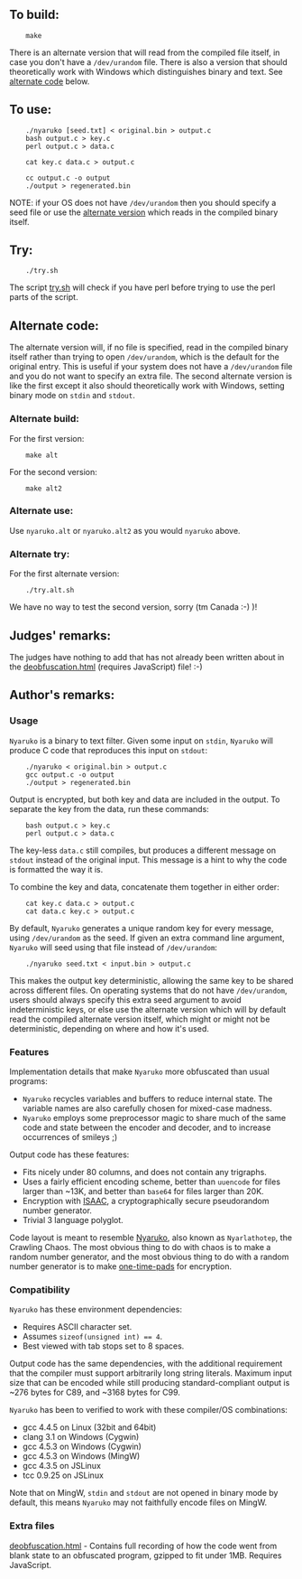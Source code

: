 ## To build:

``` <!---sh-->
    make
```

There is an alternate version that will read from the compiled file itself, in
case you don't have a `/dev/urandom` file. There is also a version that should
theoretically work with Windows which distinguishes binary and text. See
[alternate code](#alternate-code) below.


## To use:

``` <!---sh-->
    ./nyaruko [seed.txt] < original.bin > output.c
    bash output.c > key.c
    perl output.c > data.c

    cat key.c data.c > output.c

    cc output.c -o output
    ./output > regenerated.bin
```

NOTE: if your OS does not have `/dev/urandom` then you should specify a seed
file or use the [alternate version](#alternate-code) which reads in the compiled
binary itself.


## Try:

``` <!---sh-->
    ./try.sh
```

The script [try.sh](%%REPO_URL%%/2012/omoikane/try.sh) will check if you have perl before trying to use the
perl parts of the script.


## Alternate code:

The alternate version will, if no file is specified, read in the compiled binary
itself rather than trying to open `/dev/urandom`, which is the default for the
original entry. This is useful if your system does not have a `/dev/urandom`
file and you do not want to specify an extra file. The second alternate version
is like the first except it also should theoretically work with Windows, setting
binary mode on `stdin` and `stdout`.


### Alternate build:

For the first version:


``` <!---sh-->
    make alt
```

For the second version:

``` <!---sh-->
    make alt2
```


### Alternate use:

Use `nyaruko.alt` or `nyaruko.alt2` as you would `nyaruko` above.


### Alternate try:

For the first alternate version:

``` <!---sh-->
    ./try.alt.sh
```

We have no way to test the second version, sorry (tm Canada :-) )!


## Judges' remarks:

The judges have nothing to add that has not already been written about in the
[deobfuscation.html](deobfuscation.html) (requires JavaScript) file!  :-)


## Author's remarks:

### Usage

`Nyaruko` is a binary to text filter.  Given some input on `stdin`,
`Nyaruko` will produce C code that reproduces this input on `stdout`:

``` <!---sh-->
    ./nyaruko < original.bin > output.c
    gcc output.c -o output
    ./output > regenerated.bin
```

Output is encrypted, but both key and data are included in the output.
To separate the key from the data, run these commands:

``` <!---sh-->
    bash output.c > key.c
    perl output.c > data.c
```

The key-less `data.c` still compiles, but produces a different message
on `stdout` instead of the original input.  This message is a hint to
why the code is formatted the way it is.

To combine the key and data, concatenate them together in either
order:

``` <!---sh-->
    cat key.c data.c > output.c
    cat data.c key.c > output.c
```

By default, `Nyaruko` generates a unique random key for every message,
using `/dev/urandom` as the seed.  If given an extra command line
argument, `Nyaruko` will seed using that file instead of `/dev/urandom`:

``` <!---sh-->
    ./nyaruko seed.txt < input.bin > output.c
```

This makes the output key deterministic, allowing the same key to be shared
across different files.  On operating systems that do not have `/dev/urandom`,
users should always specify this extra seed argument to avoid indeterministic
keys, or else use the alternate version which will by default read the compiled
alternate version itself, which might or might not be deterministic, depending
on where and how it's used.


### Features

Implementation details that make `Nyaruko` more obfuscated than usual
programs:

* `Nyaruko` recycles variables and buffers to reduce internal state.
 The variable names are also carefully chosen for mixed-case
 madness.
* `Nyaruko` employs some preprocessor magic to share much of the same
 code and state between the encoder and decoder, and to increase
 occurrences of smileys ;)

Output code has these features:

* Fits nicely under 80 columns, and does not contain any trigraphs.
* Uses a fairly efficient encoding scheme, better than `uuencode` for
 files larger than ~13K, and better than `base64` for files larger
 than 20K.
* Encryption with [ISAAC](https://en.wikipedia.org/wiki/ISAAC_&#x28;cipher&#x29;), a
cryptographically secure pseudorandom number generator.
* Trivial 3 language polyglot.

Code layout is meant to resemble
[Nyaruko](https://en.wikipedia.org/wiki/Nyarlathotep), also known as
`Nyarlathotep`, the Crawling Chaos.  The most obvious thing to do with chaos is
to make a random number generator, and the most obvious thing to do with a
random number generator is to make
[one-time-pads](https://en.wikipedia.org/wiki/One-time_pad) for encryption.


### Compatibility

`Nyaruko` has these environment dependencies:

* Requires ASCII character set.
* Assumes `sizeof(unsigned int) == 4`.
* Best viewed with tab stops set to 8 spaces.

Output code has the same dependencies, with the additional
requirement that the compiler must support arbitrarily long string
literals.  Maximum input size that can be encoded while still
producing standard-compliant output is ~276 bytes for C89, and ~3168
bytes for C99.

`Nyaruko` has been to verified to work with these compiler/OS
combinations:

* gcc 4.4.5 on Linux (32bit and 64bit)
* clang 3.1 on Windows (Cygwin)
* gcc 4.5.3 on Windows (Cygwin)
* gcc 4.5.3 on Windows (MingW)
* gcc 4.3.5 on JSLinux
* tcc 0.9.25 on JSLinux

Note that on MingW, `stdin` and `stdout` are not opened in binary mode by
default, this means `Nyaruko` may not faithfully encode files on MingW.


### Extra files

[deobfuscation.html](deobfuscation.html) - Contains full recording of how the code went from
blank state to an obfuscated program, gzipped to fit under 1MB. Requires
JavaScript.


<!--

    Copyright © 1984-2024 by Landon Curt Noll. All Rights Reserved.

    You are free to share and adapt this file under the terms of this license:

        Creative Commons Attribution-ShareAlike 4.0 International (CC BY-SA 4.0)

    For more information, see:

        https://creativecommons.org/licenses/by-sa/4.0/

-->
